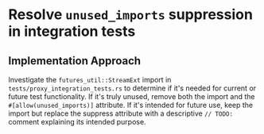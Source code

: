 # Resolve `unused_imports` suppression in integration tests

## Implementation Approach
Investigate the `futures_util::StreamExt` import in `tests/proxy_integration_tests.rs` to determine if it's needed for current or future test functionality. If it's truly unused, remove both the import and the `#[allow(unused_imports)]` attribute. If it's intended for future use, keep the import but replace the suppress attribute with a descriptive `// TODO:` comment explaining its intended purpose.